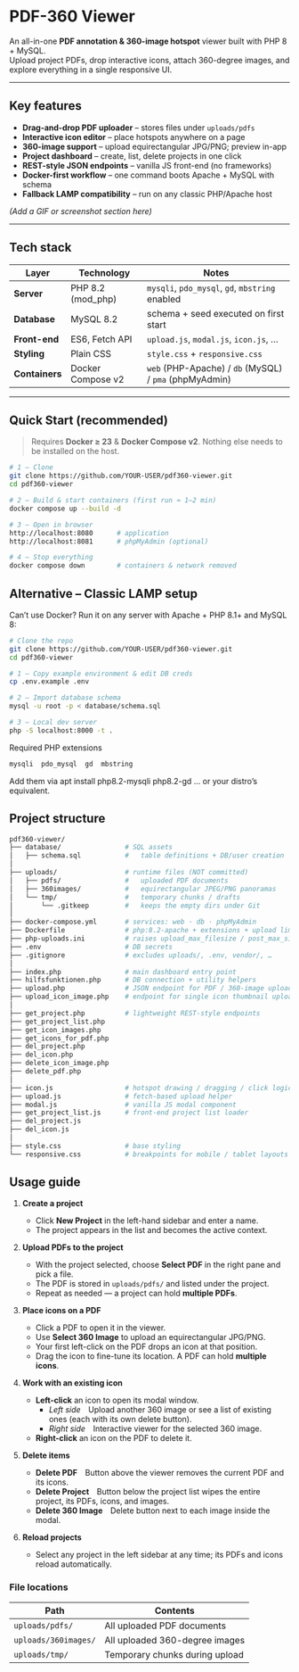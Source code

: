 # PDF-360 Viewer

An all-in-one **PDF annotation & 360-image hotspot** viewer built with PHP 8 + MySQL.  
Upload project PDFs, drop interactive icons, attach 360-degree images, and explore everything in a single responsive UI.

---

## Key features

* **Drag-and-drop PDF uploader** – stores files under `uploads/pdfs`
* **Interactive icon editor** – place hotspots anywhere on a page
* **360-image support** – upload equirectangular JPG/PNG; preview in-app
* **Project dashboard** – create, list, delete projects in one click
* **REST-style JSON endpoints** – vanilla JS front-end (no frameworks)
* **Docker-first workflow** – one command boots Apache + MySQL with schema
* **Fallback LAMP compatibility** – run on any classic PHP/Apache host

<em>(Add a GIF or screenshot section here)</em>

---

## Tech stack

| Layer | Technology | Notes |
|-------|------------|-------|
| **Server** | PHP 8.2 (mod_php) | `mysqli`, `pdo_mysql`, `gd`, `mbstring` enabled |
| **Database** | MySQL 8.2 | schema + seed executed on first start |
| **Front-end** | ES6, Fetch API | `upload.js`, `modal.js`, `icon.js`, … |
| **Styling** | Plain CSS | `style.css` + `responsive.css` |
| **Containers** | Docker Compose v2 | `web` (PHP-Apache) / `db` (MySQL) / `pma` (phpMyAdmin) |

---

## Quick Start (recommended)

> Requires **Docker ≥ 23** & **Docker Compose v2**. Nothing else needs to be installed on the host.

```bash
# 1 – Clone
git clone https://github.com/YOUR-USER/pdf360-viewer.git
cd pdf360-viewer

# 2 – Build & start containers (first run ≈ 1–2 min)
docker compose up --build -d

# 3 – Open in browser
http://localhost:8080      # application
http://localhost:8081      # phpMyAdmin (optional)

# 4 – Stop everything
docker compose down        # containers & network removed
```
## Alternative – Classic LAMP setup

Can’t use Docker? Run it on any server with Apache + PHP 8.1+ and MySQL 8:

```bash
# Clone the repo
git clone https://github.com/YOUR-USER/pdf360-viewer.git
cd pdf360-viewer

# 1 – Copy example environment & edit DB creds
cp .env.example .env

# 2 – Import database schema
mysql -u root -p < database/schema.sql

# 3 – Local dev server
php -S localhost:8000 -t .
```

Required PHP extensions

```bash
mysqli  pdo_mysql  gd  mbstring
```

Add them via apt install php8.2-mysqli php8.2-gd … or your distro’s equivalent.

## Project structure
```bash
pdf360-viewer/
├── database/                # SQL assets
│   ├── schema.sql           #   table definitions + DB/user creation
│
├── uploads/                 # runtime files (NOT committed)
│   ├── pdfs/                #   uploaded PDF documents
│   ├── 360images/           #   equirectangular JPEG/PNG panoramas
│   └── tmp/                 #   temporary chunks / drafts
│       └── .gitkeep         #   keeps the empty dirs under Git
│
├── docker-compose.yml       # services: web · db · phpMyAdmin
├── Dockerfile               # php:8.2-apache + extensions + upload limits
├── php-uploads.ini          # raises upload_max_filesize / post_max_size
├── .env                     # DB secrets
├── .gitignore               # excludes uploads/, .env, vendor/, …
│
├── index.php                # main dashboard entry point
├── hilfsfunktionen.php      # DB connection + utility helpers
├── upload.php               # JSON endpoint for PDF / 360-image uploads
├── upload_icon_image.php    # endpoint for single icon thumbnail uploads
│
├── get_project.php          # lightweight REST-style endpoints
├── get_project_list.php
├── get_icon_images.php
├── get_icons_for_pdf.php
├── del_project.php
├── del_icon.php
├── delete_icon_image.php
├── delete_pdf.php
│
├── icon.js                  # hotspot drawing / dragging / click logic
├── upload.js                # fetch-based upload helper
├── modal.js                 # vanilla JS modal component
├── get_project_list.js      # front-end project list loader
├── del_project.js
├── del_icon.js
│
├── style.css                # base styling
└── responsive.css           # breakpoints for mobile / tablet layouts
```

## Usage guide

1. **Create a project**  
   - Click **New Project** in the left-hand sidebar and enter a name.  
   - The project appears in the list and becomes the active context.

2. **Upload PDFs to the project**  
   - With the project selected, choose **Select PDF** in the right pane and pick a file.  
   - The PDF is stored in `uploads/pdfs/` and listed under the project.  
   - Repeat as needed — a project can hold **multiple PDFs**.

3. **Place icons on a PDF**  
   - Click a PDF to open it in the viewer.  
   - Use **Select 360 Image** to upload an equirectangular JPG/PNG.  
   - Your first left-click on the PDF drops an icon at that position.  
   - Drag the icon to fine-tune its location. A PDF can hold **multiple icons**.

4. **Work with an existing icon**  
   - **Left-click** an icon to open its modal window.  
     - *Left side* Upload another 360 image or see a list of existing ones (each with its own delete button).  
     - *Right side* Interactive viewer for the selected 360 image.  
   - **Right-click** an icon on the PDF to delete it.

5. **Delete items**  
   - **Delete PDF** Button above the viewer removes the current PDF and its icons.  
   - **Delete Project** Button below the project list wipes the entire project, its PDFs, icons, and images.  
   - **Delete 360 Image** Delete button next to each image inside the modal.

6. **Reload projects**  
   - Select any project in the left sidebar at any time; its PDFs and icons reload automatically.

### File locations

| Path                     | Contents                        |
| ------------------------ | ------------------------------ |
| `uploads/pdfs/`          | All uploaded PDF documents      |
| `uploads/360images/`     | All uploaded 360-degree images  |
| `uploads/tmp/`           | Temporary chunks during upload  |
